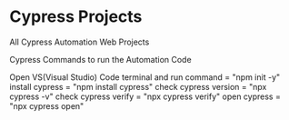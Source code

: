 # Cypress Projects
All Cypress Automation Web Projects

Cypress Commands to run the Automation Code

Open VS(Visual Studio) Code terminal and run command = "npm init -y"
install cypress = "npm install cypress" 
check cypress version = "npx cypress -v"
check cypress verify = "npx cypress verify"
open cypress = "npx cypress open"
